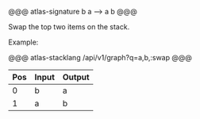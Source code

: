 @@@ atlas-signature
b
a
-->
a
b
@@@

Swap the top two items on the stack. 

Example:

@@@ atlas-stacklang
/api/v1/graph?q=a,b,:swap
@@@

<table><thead><th>Pos</th><th>Input</th><th>Output</th></thead><tbody><tr>
<td>0</td>
<td>b</td>
<td>a</td>
</tr><tr>
<td>1</td>
<td>a</td>
<td>b</td>
</tr></tbody></table>